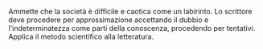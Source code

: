 
Ammette che la società è difficile e caotica come un labirinto. Lo scrittore deve procedere per approssimazione accettando il dubbio e l'indeterminatezza come parti della conoscenza, procedendo per tentativi. 
Applica il metodo scientifico alla letteratura. 

